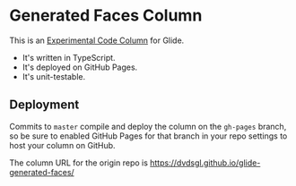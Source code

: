 # Generated Faces Column

This is an [Experimental Code Column](https://docs.glideapps.com/all/reference/data-editor/computed-columns/experimental-code-column) for Glide.

- It's written in TypeScript.
- It's deployed on GitHub Pages.
- It's unit-testable.

## Deployment

Commits to `master` compile and deploy the column on the `gh-pages` branch, so be sure to enabled GitHub Pages for that branch in your repo settings to host your column on GitHub.

The column URL for the origin repo is https://dvdsgl.github.io/glide-generated-faces/
